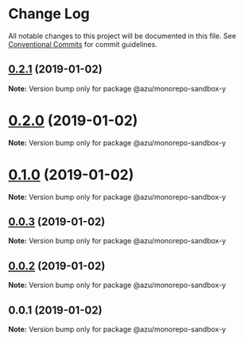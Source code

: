 # Change Log

All notable changes to this project will be documented in this file.
See [Conventional Commits](https://conventionalcommits.org) for commit guidelines.

## [0.2.1](https://github.com/azu/monorepo-sandbox/compare/@azu/monorepo-sandbox-y@0.2.0...@azu/monorepo-sandbox-y@0.2.1) (2019-01-02)

**Note:** Version bump only for package @azu/monorepo-sandbox-y





# [0.2.0](https://github.com/azu/monorepo-sandbox/compare/@azu/monorepo-sandbox-y@0.1.0...@azu/monorepo-sandbox-y@0.2.0) (2019-01-02)

**Note:** Version bump only for package @azu/monorepo-sandbox-y





# [0.1.0](https://github.com/azu/monorepo-sandbox/compare/@azu/monorepo-sandbox-y@0.0.1...@azu/monorepo-sandbox-y@0.1.0) (2019-01-02)

**Note:** Version bump only for package @azu/monorepo-sandbox-y





## [0.0.3](https://github.com/azu/monorepo-sandbox/compare/@azu/monorepo-sandbox-y@0.0.1...@azu/monorepo-sandbox-y@0.0.3) (2019-01-02)

**Note:** Version bump only for package @azu/monorepo-sandbox-y





## [0.0.2](https://github.com/azu/monorepo-sandbox/compare/@azu/monorepo-sandbox-y@0.0.1...@azu/monorepo-sandbox-y@0.0.2) (2019-01-02)

**Note:** Version bump only for package @azu/monorepo-sandbox-y





## 0.0.1 (2019-01-02)

**Note:** Version bump only for package @azu/monorepo-sandbox-y
